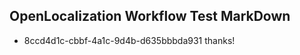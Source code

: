 ## OpenLocalization Workflow Test MarkDown
* 8ccd4d1c-cbbf-4a1c-9d4b-d635bbbda931 thanks!

<!--HONumber=Aug16_HO3-->


